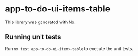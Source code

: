 # app-to-do-ui-items-table

This library was generated with [Nx](https://nx.dev).

## Running unit tests

Run `nx test app-to-do-ui-items-table` to execute the unit tests.
